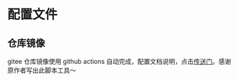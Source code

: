 # 配置文件

## 仓库镜像

gitee 仓库镜像使用 github actions 自动完成，配置文档说明，点击[传送门](https://github.com/Yikun/hub-mirror-action/blob/master/README_CN.md)。感谢原作者写出此脚本工具～

